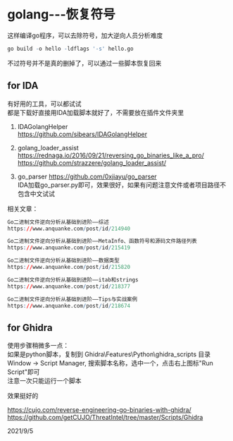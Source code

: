 # golang---恢复符号

这样编译go程序，可以去除符号，加大逆向人员分析难度  
```r
go build -o hello -ldflags '-s' hello.go
```
不过符号并不是真的删掉了，可以通过一些脚本恢复回来  

## for IDA
有好用的工具，可以都试试  
都是下载好直接用IDA加载脚本就好了，不需要放在插件文件夹里  

1. IDAGolangHelper  
https://github.com/sibears/IDAGolangHelper  

2. golang_loader_assist
https://rednaga.io/2016/09/21/reversing_go_binaries_like_a_pro/  
https://github.com/strazzere/golang_loader_assist/  

3. go_parser
https://github.com/0xjiayu/go_parser  
IDA加载go_parser.py即可，效果很好，如果有问题注意文件或者项目路径不包含中文试试  

相关文章：  
```r
Go二进制文件逆向分析从基础到进阶——综述
https://www.anquanke.com/post/id/214940

Go二进制文件逆向分析从基础到进阶——MetaInfo、函数符号和源码文件路径列表
https://www.anquanke.com/post/id/215419

Go二进制文件逆向分析从基础到进阶——数据类型
https://www.anquanke.com/post/id/215820

Go二进制文件逆向分析从基础到进阶——itab和strings
https://www.anquanke.com/post/id/218377

Go二进制文件逆向分析从基础到进阶——Tips与实战案例
https://www.anquanke.com/post/id/218674
```

## for Ghidra
使用步骤稍微多一点：  
如果是python脚本，复制到 Ghidra\Features\Python\ghidra_scripts 目录  
Window -> Script Manager, 搜索脚本名称，选中一个，点击右上图标"Run Script"即可  
注意一次只能运行一个脚本  

效果挺好的  

https://cujo.com/reverse-engineering-go-binaries-with-ghidra/  
https://github.com/getCUJO/ThreatIntel/tree/master/Scripts/Ghidra  


2021/9/5  
